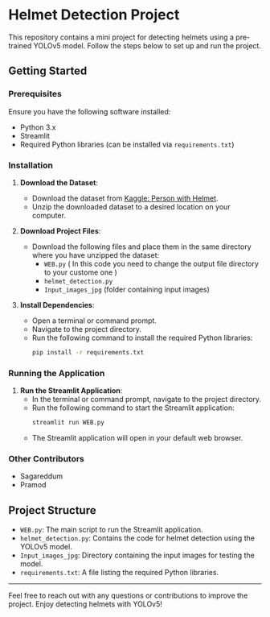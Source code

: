 # Helmet Detection Project

This repository contains a mini project for detecting helmets using a pre-trained YOLOv5 model. Follow the steps below to set up and run the project.

## Getting Started

### Prerequisites

Ensure you have the following software installed:
- Python 3.x
- Streamlit
- Required Python libraries (can be installed via `requirements.txt`)

### Installation

1. **Download the Dataset**:
   - Download the dataset from [Kaggle: Person with Helmet](https://www.kaggle.com/datasets/eddumusagar/person-with-helmet).
   - Unzip the downloaded dataset to a desired location on your computer.

2. **Download Project Files**:
   - Download the following files and place them in the same directory where you have unzipped the dataset:
     - `WEB.py`  ( In this code you need to change the output file directory to your custome one )
     - `helmet_detection.py`
     - `Input_images_jpg` (folder containing input images)

3. **Install Dependencies**:
   - Open a terminal or command prompt.
   - Navigate to the project directory.
   - Run the following command to install the required Python libraries:
     ```bash
     pip install -r requirements.txt
     ```

### Running the Application

1. **Run the Streamlit Application**:
   - In the terminal or command prompt, navigate to the project directory.
   - Run the following command to start the Streamlit application:
     ```bash
     streamlit run WEB.py
     ```
   - The Streamlit application will open in your default web browser.

### Other Contributors

- Sagareddum
- Pramod

## Project Structure

- `WEB.py`: The main script to run the Streamlit application.
- `helmet_detection.py`: Contains the code for helmet detection using the YOLOv5 model.
- `Input_images_jpg`: Directory containing the input images for testing the model.
- `requirements.txt`: A file listing the required Python libraries.

---

Feel free to reach out with any questions or contributions to improve the project. Enjoy detecting helmets with YOLOv5!
